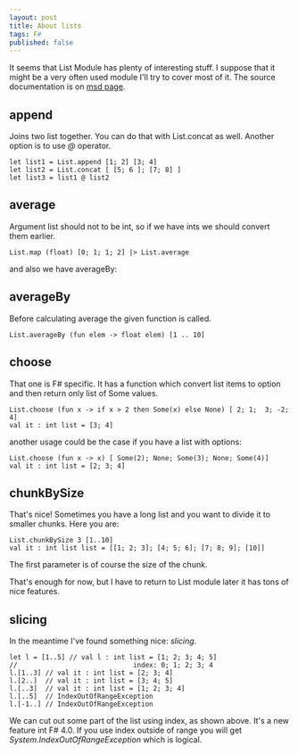 ```yaml
---
layout: post
title: About lists
tags: F#
published: false
---
```


It seems that List Module has plenty of interesting stuff. I suppose that it might be a very often used module I'll try to cover most of it.
The source documentation is on [msd page](https://msdn.microsoft.com/visualfsharpdocs/conceptual/collections.list-module-%5bfsharp%5d).

append
-----

Joins two list together. You can do that with List.concat as well. Another option is to use *@* operator.

```F#
let list1 = List.append [1; 2] [3; 4]
let list2 = List.concat [ [5; 6 ]; [7; 8] ]
let list3 = list1 @ list2
```

average
------

Argument list should not to be int, so if we have ints we should convert them earlier.

```F#
List.map (float) [0; 1; 1; 2] |> List.average
```

and also we have averageBy:

averageBy
-------

Before calculating average the given function is called.

```F#
List.averageBy (fun elem -> float elem) [1 .. 10]
```

choose
-----

That one is F# specific. It has a function which convert list items to option and then return only list of Some values.

```F#
List.choose (fun x -> if x > 2 then Some(x) else None) [ 2; 1;  3; -2; 4]
val it : int list = [3; 4]
```

another usage could be the case if you have a list with options:

```F#
List.choose (fun x -> x) [ Some(2); None; Some(3); None; Some(4)]
val it : int list = [2; 3; 4]
```

chunkBySize
------------

That's nice! Sometimes you have a long list and you want to divide it to smaller chunks. Here you are:

```F#
List.chunkBySize 3 [1..10]
val it : int list list = [[1; 2; 3]; [4; 5; 6]; [7; 8; 9]; [10]]
```

The first parameter is of course the size of the chunk.

That's enough for now, but I have to return to List module later it has tons of nice features.

slicing
--------

In the meantime I've found something nice: _slicing_.

```F#
let l = [1..5] // val l : int list = [1; 2; 3; 4; 5]
//                             index: 0; 1; 2; 3; 4
l.[1..3] // val it : int list = [2; 3; 4]
l.[2..]  // val it : int list = [3; 4; 5]
l.[..3]  // val it : int list = [1; 2; 3; 4]
l.[..5]  // IndexOutOfRangeException
l.[-1..] // IndexOutOfRangeException
```

We can cut out some part of the list using index, as shown above. It's a new feature int F# 4.0.
If you use index outside of range you will get _System.IndexOutOfRangeException_ which is logical.